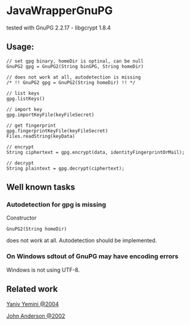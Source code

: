 # JavaWrapperGnuPG
tested with GnuPG 2.2.17 - libgcrypt 1.8.4



## Usage:

````
// set gpg binary, homeDir is optinal, can be null
GnuPG2 gpg = GnuPG2(String binGPG, String homeDir)

// does not work at all, autodetection is missing
/* !! GnuPG2 gpg = GnuPG2(String homeDir) !! */

// list keys
gpg.listKeys()

// import key
gpg.importKeyFile(keyFileSecret)

// get fingerprint
gpg.fingerprintKeyFile(keyFileSecret)
Files.readString(keyData)

// encrypt
String ciphertext = gpg.encrypt(data, identityFingerprintOrMail);

// decrypt
String plaintext = gpg.decrypt(ciphertext);
````







## Well known tasks

### Autodetection for gpg is missing

Constructor

````
GnuPG2(String homeDir)
````

does not work at all. Autodetection should be implemented.



### On Windows sdtout of GnuPG may have encoding errors

Windows is not using UTF-8.



## Related work

[Yaniv Yemini @2004](http://www.macnews.co.il/mageworks/java/gnupg/)

[John Anderson @2002](https://lists.gnupg.org/pipermail/gnupg-devel/2002-February/018098.html)

